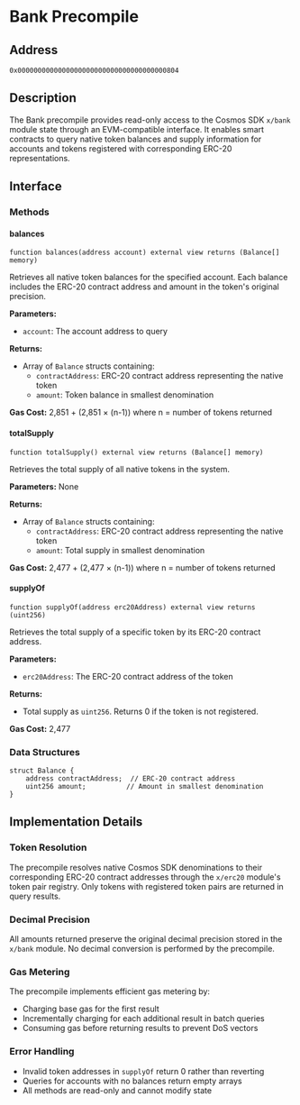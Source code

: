 # Bank Precompile

## Address

`0x0000000000000000000000000000000000000804`

## Description

The Bank precompile provides read-only access to the Cosmos SDK `x/bank` module state through an EVM-compatible interface. It enables smart contracts to query native token balances and supply information for accounts and tokens registered with corresponding ERC-20 representations.

## Interface

### Methods

#### balances

```solidity
function balances(address account) external view returns (Balance[] memory)
```

Retrieves all native token balances for the specified account. Each balance includes the ERC-20 contract address and amount in the token's original precision.

**Parameters:**
- `account`: The account address to query

**Returns:**
- Array of `Balance` structs containing:
  - `contractAddress`: ERC-20 contract address representing the native token
  - `amount`: Token balance in smallest denomination

**Gas Cost:** 2,851 + (2,851 × (n-1)) where n = number of tokens returned

#### totalSupply

```solidity
function totalSupply() external view returns (Balance[] memory)
```

Retrieves the total supply of all native tokens in the system.

**Parameters:** None

**Returns:**
- Array of `Balance` structs containing:
  - `contractAddress`: ERC-20 contract address representing the native token
  - `amount`: Total supply in smallest denomination

**Gas Cost:** 2,477 + (2,477 × (n-1)) where n = number of tokens returned

#### supplyOf

```solidity
function supplyOf(address erc20Address) external view returns (uint256)
```

Retrieves the total supply of a specific token by its ERC-20 contract address.

**Parameters:**
- `erc20Address`: The ERC-20 contract address of the token

**Returns:**
- Total supply as `uint256`. Returns 0 if the token is not registered.

**Gas Cost:** 2,477

### Data Structures

```solidity
struct Balance {
    address contractAddress;  // ERC-20 contract address
    uint256 amount;          // Amount in smallest denomination
}
```

## Implementation Details

### Token Resolution

The precompile resolves native Cosmos SDK denominations to their corresponding ERC-20 contract addresses through the `x/erc20` module's token pair registry. Only tokens with registered token pairs are returned in query results.

### Decimal Precision

All amounts returned preserve the original decimal precision stored in the `x/bank` module. No decimal conversion is performed by the precompile.

### Gas Metering

The precompile implements efficient gas metering by:
- Charging base gas for the first result
- Incrementally charging for each additional result in batch queries
- Consuming gas before returning results to prevent DoS vectors

### Error Handling

- Invalid token addresses in `supplyOf` return 0 rather than reverting
- Queries for accounts with no balances return empty arrays
- All methods are read-only and cannot modify state